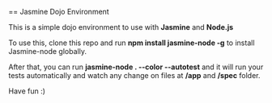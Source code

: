 == Jasmine Dojo Environment

This is a simple dojo environment to use with <b>Jasmine</b> and <b>Node.js</b>

To use this, clone this repo and run <b>npm install jasmine-node -g</b> to install Jasmine-node globally.

After that, you can run <b>jasmine-node . --color --autotest</b> and it will run your tests automatically and watch any change on files at <b>/app</b> and <b>/spec</b> folder.

Have fun :)